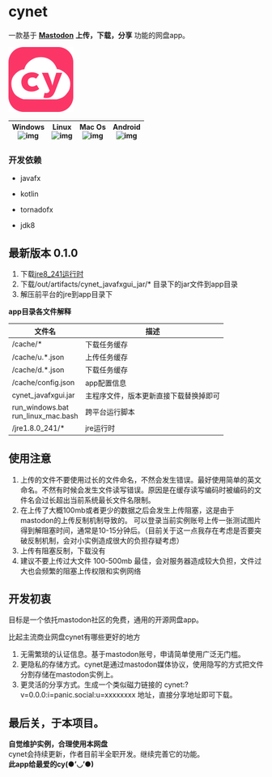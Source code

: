 # cynet

一款基于 **[Mastodon](https://github.com/tootsuite/mastodon)**  **上传，下载，分享** 功能的网盘app。  

<article class="logo">
    <img src="https://github.com/hiufebhe7/cynet_javafxgui/blob/master/image/logo4.svg" alt="logo" width="128" height="128" align="bottom" />
</article>

| Windows<br>![img](https://img.shields.io/badge/build-success-green.svg?logo=windows) | Linux<br>![img](https://img.shields.io/badge/build-success-green.svg?logo=linux) | Mac Os<br>![img](https://img.shields.io/badge/build-success-green.svg?logo=apple) | Android<br>![img](https://img.shields.io/badge/build-success-red.svg?logo=android) |
| ------------------------------------------------------------------------------------ | -------------------------------------------------------------------------------- | --------------------------------------------------------------------------------- | --------------------------------------------------------------------------------- |

### 开发依赖

* javafx  

* kotlin  
 
* tornadofx 

* jdk8

## 最新版本 0.1.0

1. 下载[jre8_241运行时](https://github.com/hiufebhe7/cynet_javafxgui/releases/tag/jre)  
2. 下载/out/artifacts/cynet_javafxgui_jar/*  目录下的jar文件到app目录  
3. 解压前平台的jre到app目录下  

**app目录各文件解释**  

| 文件名                                | 描述                  |
| ---------------------------------- | ------------------- |
| /cache/*                            | 下载任务缓存              |
| /cache/u.*.json                            | 上传任务缓存              |
| /cache/d.*.json                            | 下载任务缓存              |
| /cache/config.json                 | app配置信息             |
| cynet_javafxgui.jar                | 主程序文件，版本更新直接下载替换掉即可 |
| run_windows.bat<br>run_linux_mac.bash | 跨平台运行脚本             |
| /jre1.8.0_241/*                    | jre运行时              |

## 使用注意

1. 上传的文件不要使用过长的文件命名，不然会发生错误。最好使用简单的英文命名。不然有时候会发生文件读写错误。原因是在缓存读写编码时被编码的文件名会过长超出当前系统最长文件名限制。
2. 在上传了大概100mb或者更少的数据之后会发生上传阻塞，这是由于mastodon的上传反制机制导致的。
可以登录当前实例账号上传一张测试图片得到解阻塞时间，通常是10-15分钟后。（目前关于这一点我存在考虑是否要突破反制机制，会对小实例造成很大的负担存疑考虑）
3. 上传有阻塞反制，下载没有
4. 建议不要上传过大文件 100-500mb 最佳，会对服务器造成较大负担，文件过大也会频繁的阻塞上传权限和实例网络

## 开发初衷

目标是一个依托mastodon社区的免费，通用的开源网盘app。  

比起主流商业网盘cynet有哪些更好的地方  

1. 无需繁琐的认证信息。基于mastodon账号，申请简单使用广泛无门槛。  
2. 更隐私的存储方式。cynet是通过mastodon媒体协议，使用隐写的方式把文件分割存储在mastodon实例上。  
3. 更灵活的分享方式。生成一个类似磁力链接的 cynet:?v=0.0.0:i=panic.social:u=xxxxxxxx 地址，直接分享地址即可下载。

## 最后关，于本项目。
**自觉维护实例，合理使用本网盘**  
cynet会持续更新，作者目前半全职开发。继续完善它的功能。  
**此app给最爱的cy(●’◡’●)**